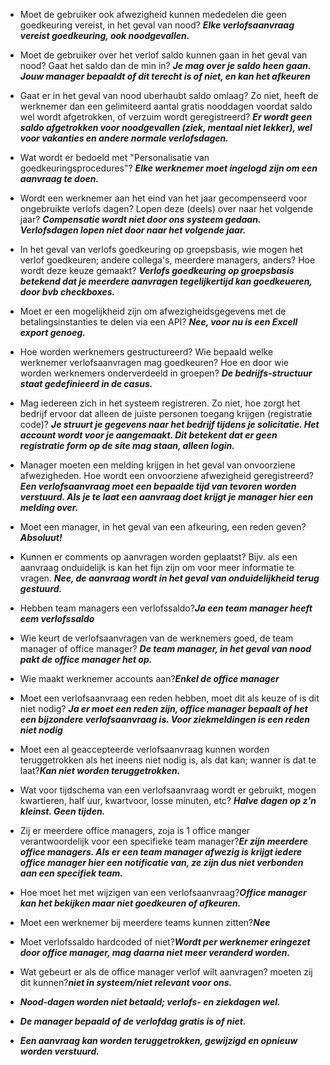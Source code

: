 <!-- VSCode preview: CTRL + SHIFT + V -->


* Moet de gebruiker ook afwezigheid kunnen mededelen die geen goedkeuring vereist, in het geval van nood? ***Elke verlofsaanvraag vereist goedkeuring, ook noodgevallen.***
* Moet de gebruiker over het verlof saldo kunnen gaan in het geval van nood? Gaat het saldo dan de min in? ***Je mag over je saldo heen gaan. Jouw manager bepaaldt of dit terecht is of niet, en kan het afkeuren***

* Gaat er in het geval van nood uberhaubt saldo omlaag? Zo niet, heeft de werknemer dan een gelimiteerd aantal gratis nooddagen voordat saldo wel wordt afgetrokken, of verzuim wordt geregistreerd? ***Er wordt geen saldo afgetrokken voor noodgevallen (ziek, mentaal niet lekker), wel voor vakanties en andere normale verlofsdagen.***

* Wat wordt er bedoeld met "Personalisatie van goedkeuringsprocedures"? ***Elke werknemer moet ingelogd zijn om een aanvraag te doen.***
* Wordt een werknemer aan het eind van het jaar gecompenseerd voor ongebruikte verlofs dagen? Lopen deze (deels) over naar het volgende jaar? ***Compensatie wordt niet door ons systeem gedaan. Verlofsdagen lopen niet door naar het volgende jaar.*** 

* In het geval van verlofs goedkeuring op groepsbasis, wie mogen het verlof goedkeuren; andere collega's, meerdere managers, anders? Hoe wordt deze keuze gemaakt? ***Verlofs goedkeuring op groepsbasis betekend dat je meerdere aanvragen tegelijkertijd kan goedkeueren, door bvb checkboxes.***

* Moet er een mogelijkheid zijn om afwezigheidsgegevens met de betalingsinstanties te delen via een API? ***Nee, voor nu is een Excell export genoeg.***
* Hoe worden werknemers gestructureerd? Wie bepaald welke werknemer verlofsaanvragen mag goedkeuren? Hoe en door wie worden werknemers onderverdeeld in groepen? ***De bedrijfs-structuur staat gedefinieerd in de casus.***

* Mag iedereen zich in het systeem registreren. Zo niet, hoe zorgt het bedrijf ervoor dat alleen de juiste personen toegang krijgen (registratie code)? ***Je struurt je gegevens naar het bedrijf tijdens je solicitatie. Het account wordt voor je aangemaakt. Dit betekent dat er geen registratie form op de site mag staan, alleen login.***

* Manager moeten een melding krijgen in het geval van onvoorziene afwezigheden. Hoe wordt een onvoorziene afwezigheid geregistreerd? ***Een verlofsaanvraag moet een bepaalde tijd van tevoren worden verstuurd. Als je te laat een aanvraag doet krijgt je manager hier een melding over.***

* Moet een manager, in het geval van een afkeuring, een reden geven? ***Absoluut!***
  
* Kunnen er comments op aanvragen worden geplaatst? Bijv. als een aanvraag onduidelijk is kan het fijn zijn om voor meer informatie te vragen. ***Nee, de aanvraag wordt in het geval van onduidelijkheid terug gestuurd.***

* Hebben team managers een verlofssaldo?***Ja een team manager heeft eem verlofssaldo***

* Wie keurt de verlofsaanvragen van de werknemers goed, de team manager of office manager? ***De team manager, in het geval van nood pakt de office manager het op.***

* Wie maakt werknemer accounts aan?***Enkel de office manager***

* Moet een verlofsaanvraag een reden hebben, moet dit als keuze of is dit niet nodig? ***Ja er moet een reden zijn, office manager bepaalt of het een bijzondere verlofsaanvraag is. Voor ziekmeldingen is een reden niet nodig***

* Moet een al geaccepteerde verlofsaanvraag kunnen worden teruggetrokken als het ineens niet nodig is, als dat kan; wanner is dat te laat?***Kan niet worden teruggetrokken.***

* Wat voor tijdschema van een verlofsaanvraag wordt er gebruikt, mogen kwartieren, half uur, kwartvoor, losse minuten, etc? ***Halve dagen op z'n kleinst. Geen tijden.***

* Zij er meerdere office managers, zoja is 1 office manger verantwoordelijk voor een specifieke team manager?***Er zijn meerdere office managers. Als er een team manager afwezig is krijgt iedere office manager hier een notificatie van, ze zijn dus niet verbonden aan een specifiek team.***

* Hoe moet het met wijzigen van een verlofsaanvraag?***Office manager kan het bekijken maar niet goedkeuren of afkeuren.***

* Moet een werknemer bij meerdere teams kunnen zitten?***Nee***

* Moet verlofssaldo hardcoded of niet?***Wordt per werknemer eringezet door office manager, mag daarna niet meer veranderd worden.***

* Wat gebeurt er als de office manager verlof wilt aanvragen? moeten zij dit kunnen?***niet in systeem/niet relevant voor ons.***


* ***Nood-dagen worden niet betaald; verlofs- en ziekdagen wel.***
* ***De manager bepaald of de verlofdag gratis is of niet.***
* ***Een aanvraag kan worden teruggetrokken, gewijzigd en opnieuw worden verstuurd.***
